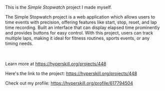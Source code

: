 This is the *Simple Stopwatch* project I made myself.


<p>The Simple Stopwatch project is a web application which allows users to time events with precision, offering features like start, stop, reset, and lap time recording. Built an interface that can display elapsed time prominently and provides buttons for easy control. With this project, users can track multiple laps, making it ideal for fitness routines, sports events, or any timing needs. </p><br/><br/>Learn more at <a href="https://hyperskill.org/projects/448?utm_source=ide&utm_medium=ide&utm_campaign=ide&utm_content=project-card">https://hyperskill.org/projects/448</a>

Here's the link to the project: https://hyperskill.org/projects/448

Check out my profile: https://hyperskill.org/profile/617794504